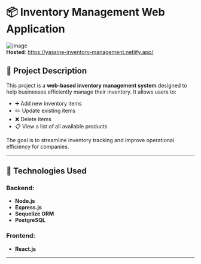 # 📦 Inventory Management Web Application  
![image](https://github.com/user-attachments/assets/c515cef9-922d-41d1-9564-9ddb933d4508)  
**Hosted**: https://yassine-inventory-management.netlify.app/

## 📝 Project Description

This project is a **web-based inventory management system** designed to help businesses efficiently manage their inventory. It allows users to:

- ➕ Add new inventory items  
- ✏️ Update existing items  
- ❌ Delete items  
- 📋 View a list of all available products  

The goal is to streamline inventory tracking and improve operational efficiency for companies.

---

## 🧰 Technologies Used

### Backend:
- **Node.js**
- **Express.js**
- **Sequelize ORM**
- **PostgreSQL**

### Frontend:
- **React.js**

---
